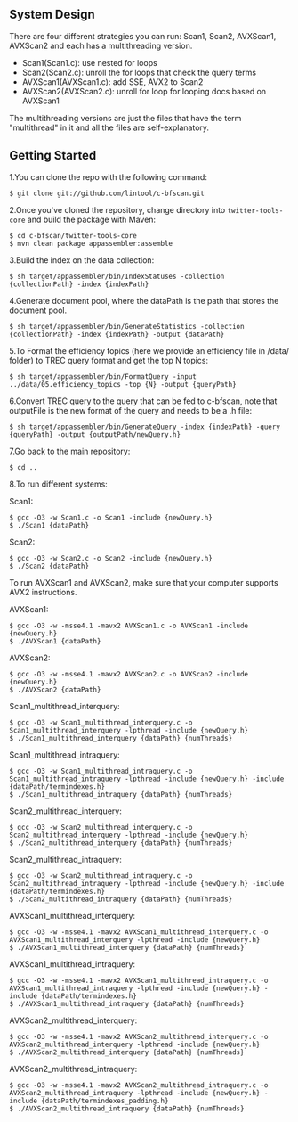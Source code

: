 System Design
--------------
There are four different strategies you can run: Scan1, Scan2, AVXScan1, AVXScan2 and each has a multithreading version.
* Scan1(Scan1.c): use nested for loops
* Scan2(Scan2.c): unroll the for loops that check the query terms
* AVXScan1(AVXScan1.c): add SSE, AVX2 to Scan2
* AVXScan2(AVXScan2.c): unroll for loop for looping docs based on AVXScan1

The multithreading versions are just the files that have the term "multithread" in it and all the files are self-explanatory.

Getting Started
--------------
1.You can clone the repo with the following command:

```
$ git clone git://github.com/lintool/c-bfscan.git
``` 

2.Once you've cloned the repository, change directory into `twitter-tools-core` and build the package with Maven:

```
$ cd c-bfscan/twitter-tools-core
$ mvn clean package appassembler:assemble
```

3.Build the index on the data collection:

```
$ sh target/appassembler/bin/IndexStatuses -collection {collectionPath} -index {indexPath}
```

4.Generate document pool, where the dataPath is the path that stores the document pool.

```
$ sh target/appassembler/bin/GenerateStatistics -collection {collectionPath} -index {indexPath} -output {dataPath}
```

5.To Format the efficiency topics (here we provide an efficiency file in /data/ folder) to TREC query format and get the top N topics:

```
$ sh target/appassembler/bin/FormatQuery -input ../data/05.efficiency_topics -top {N} -output {queryPath}
```
6.Convert TREC query to the query that can be fed to c-bfscan, note that outputFile is the new format of the query and needs to be a .h file:

```
$ sh target/appassembler/bin/GenerateQuery -index {indexPath} -query {queryPath} -output {outputPath/newQuery.h}
```

7.Go back to the main repository:

```
$ cd ..
```

8.To run different systems:

Scan1:

```
$ gcc -O3 -w Scan1.c -o Scan1 -include {newQuery.h}
$ ./Scan1 {dataPath}
```

Scan2:

```
$ gcc -O3 -w Scan2.c -o Scan2 -include {newQuery.h}
$ ./Scan2 {dataPath}
```
To run AVXScan1 and AVXScan2, make sure that your computer supports AVX2 instructions.

AVXScan1:

```
$ gcc -O3 -w -msse4.1 -mavx2 AVXScan1.c -o AVXScan1 -include {newQuery.h}
$ ./AVXScan1 {dataPath}
```

AVXScan2:

```
$ gcc -O3 -w -msse4.1 -mavx2 AVXScan2.c -o AVXScan2 -include {newQuery.h}
$ ./AVXScan2 {dataPath}
```

Scan1_multithread_interquery:

```
$ gcc -O3 -w Scan1_multithread_interquery.c -o Scan1_multithread_interquery -lpthread -include {newQuery.h}
$ ./Scan1_multithread_interquery {dataPath} {numThreads}
```

Scan1_multithread_intraquery:

```
$ gcc -O3 -w Scan1_multithread_intraquery.c -o Scan1_multithread_intraquery -lpthread -include {newQuery.h} -include {dataPath/termindexes.h}
$ ./Scan1_multithread_intraquery {dataPath} {numThreads}
```

Scan2_multithread_interquery:

```
$ gcc -O3 -w Scan2_multithread_interquery.c -o Scan2_multithread_interquery -lpthread -include {newQuery.h}
$ ./Scan2_multithread_interquery {dataPath} {numThreads}
```

Scan2_multithread_intraquery:

```
$ gcc -O3 -w Scan2_multithread_intraquery.c -o Scan2_multithread_intraquery -lpthread -include {newQuery.h} -include {dataPath/termindexes.h}
$ ./Scan2_multithread_intraquery {dataPath} {numThreads}
```

AVXScan1_multithread_interquery:

```
$ gcc -O3 -w -msse4.1 -mavx2 AVXScan1_multithread_interquery.c -o AVXScan1_multithread_interquery -lpthread -include {newQuery.h}
$ ./AVXScan1_multithread_interquery {dataPath} {numThreads}
```

AVXScan1_multithread_intraquery:

```
$ gcc -O3 -w -msse4.1 -mavx2 AVXScan1_multithread_intraquery.c -o AVXScan1_multithread_intraquery -lpthread -include {newQuery.h} -include {dataPath/termindexes.h}
$ ./AVXScan1_multithread_intraquery {dataPath} {numThreads}
```

AVXScan2_multithread_interquery:

```
$ gcc -O3 -w -msse4.1 -mavx2 AVXScan2_multithread_interquery.c -o AVXScan2_multithread_interquery -lpthread -include {newQuery.h}
$ ./AVXScan2_multithread_interquery {dataPath} {numThreads}
```

AVXScan2_multithread_intraquery:

```
$ gcc -O3 -w -msse4.1 -mavx2 AVXScan2_multithread_intraquery.c -o AVXScan2_multithread_intraquery -lpthread -include {newQuery.h} -include {dataPath/termindexes_padding.h}
$ ./AVXScan2_multithread_intraquery {dataPath} {numThreads}
```
